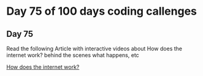 # Day 75 of 100 days coding callenges

## Day 75
Read the following Article with interactive videos about How does the internet work? behind the scenes what happens, etc


[How does the internet work?](https://roadmap.sh/guides/what-is-internet)